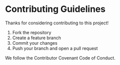 # Contributing Guidelines

Thanks for considering contributing to this project!

1. Fork the repository
2. Create a feature branch
3. Commit your changes
4. Push your branch and open a pull request

We follow the Contributor Covenant Code of Conduct.
